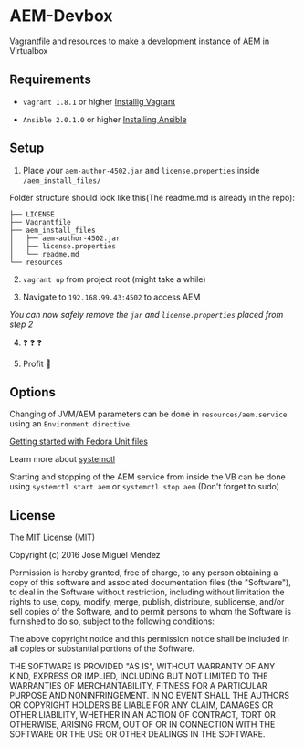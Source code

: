 # AEM-Devbox
Vagrantfile and resources to make a development instance of AEM in Virtualbox

## Requirements

* `vagrant 1.8.1` or higher [Installig Vagrant](https://www.vagrantup.com/docs/installation/)
  
* `Ansible 2.0.1.0` or higher  [Installing Ansible](http://docs.ansible.com/ansible/intro_installation.html)

## Setup

1. Place your `aem-author-4502.jar` and `license.properties` inside `/aem_install_files/`

  Folder structure should look like this(The readme.md is already in the repo):
  ```
  ├── LICENSE
  ├── Vagrantfile
  ├── aem_install_files
  │   ├── aem-author-4502.jar
  │   ├── license.properties
  │   └── readme.md
  └── resources
  ```
  
2. `vagrant up` from project root (might take a while)

3. Navigate to `192.168.99.43:4502` to access AEM

  *You can now safely remove the `jar` and `license.properties` placed from step 2*

4. :question: :question: :question:

5. Profit :rocket:

## Options

Changing of JVM/AEM parameters can be done in `resources/aem.service` using an `Environment directive`. 

[Getting started with Fedora Unit files](https://fedoramagazine.org/systemd-getting-a-grip-on-units/)

Learn more about [systemctl](https://www.freedesktop.org/software/systemd/man/systemctl.html)

Starting and stopping of the AEM service from inside the VB can be done using `systemctl start aem` or `systemctl stop aem` (Don't forget to sudo)

## License

The MIT License (MIT)

Copyright (c) 2016 Jose Miguel Mendez

Permission is hereby granted, free of charge, to any person obtaining a copy
of this software and associated documentation files (the "Software"), to deal
in the Software without restriction, including without limitation the rights
to use, copy, modify, merge, publish, distribute, sublicense, and/or sell
copies of the Software, and to permit persons to whom the Software is
furnished to do so, subject to the following conditions:

The above copyright notice and this permission notice shall be included in all
copies or substantial portions of the Software.

THE SOFTWARE IS PROVIDED "AS IS", WITHOUT WARRANTY OF ANY KIND, EXPRESS OR
IMPLIED, INCLUDING BUT NOT LIMITED TO THE WARRANTIES OF MERCHANTABILITY,
FITNESS FOR A PARTICULAR PURPOSE AND NONINFRINGEMENT. IN NO EVENT SHALL THE
AUTHORS OR COPYRIGHT HOLDERS BE LIABLE FOR ANY CLAIM, DAMAGES OR OTHER
LIABILITY, WHETHER IN AN ACTION OF CONTRACT, TORT OR OTHERWISE, ARISING FROM,
OUT OF OR IN CONNECTION WITH THE SOFTWARE OR THE USE OR OTHER DEALINGS IN THE
SOFTWARE.
